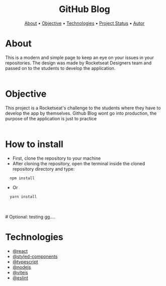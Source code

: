 <h1 align="center">GitHub Blog</h1>
<p align="center">
 <a href="#about">About</a> • 
 <a href="#objective">Objective</a> •
 <a href="#technologies">Technologies</a> • 
 <a href="#project status">Project Status</a> • 
 <a href="#autor">Autor</a>
</p>

  
# About
This is a modern and simple page to keep an eye on your issues in your repositories.
The design was made by Rocketseat Designers team and passed on to the students to develop the application.
<br/>
<br/>
# Objective
This project is a Rocketseat's challenge to the students where they have to develop the app by themselves.
Github Blog wont go into production, the purpose of the application is just to practice
<br/>
<br/>
# How to install
- First, clone the repository to your machine
- After cloning the repository, open the terminal inside the cloned repository directory and type:
```
  npm install
```
- Or
```
  yarn install
```
<br/>
<br/>
# Optional:
testing gg....

# Technologies
- [@react](https://github.com/facebook/react)
- [@styled-components](https://github.com/styled-components/styled-components)
- [@typescript](https://github.com/microsoft/TypeScript)
- [@nodejs](https://github.com/nodejs/node)
- [@vitejs](https://github.com/vitejs/vite-plugin-react/blob/main/packages/plugin-react/README.md)
- [@eslint](https://github.com/eslint/eslint)
